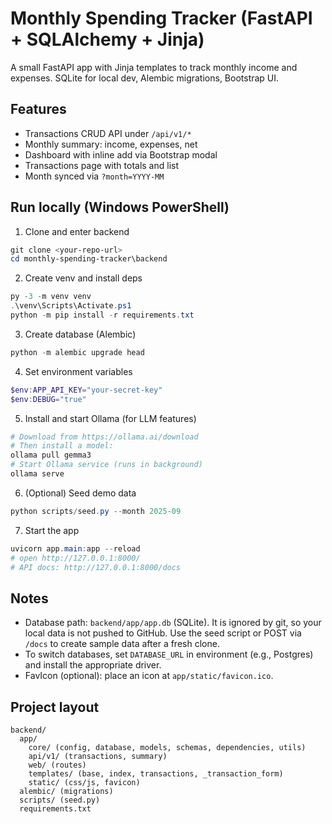 # Monthly Spending Tracker (FastAPI + SQLAlchemy + Jinja)

A small FastAPI app with Jinja templates to track monthly income and expenses. SQLite for local dev, Alembic migrations, Bootstrap UI.

## Features
- Transactions CRUD API under `/api/v1/*`
- Monthly summary: income, expenses, net
- Dashboard with inline add via Bootstrap modal
- Transactions page with totals and list
- Month synced via `?month=YYYY-MM`

## Run locally (Windows PowerShell)

1) Clone and enter backend
```powershell
git clone <your-repo-url>
cd monthly-spending-tracker\backend
```

2) Create venv and install deps
```powershell
py -3 -m venv venv
.\venv\Scripts\Activate.ps1
python -m pip install -r requirements.txt
```

3) Create database (Alembic)
```powershell
python -m alembic upgrade head
```

4) Set environment variables
```powershell
$env:APP_API_KEY="your-secret-key"
$env:DEBUG="true"
```

5) Install and start Ollama (for LLM features)
```powershell
# Download from https://ollama.ai/download
# Then install a model:
ollama pull gemma3
# Start Ollama service (runs in background)
ollama serve
```

6) (Optional) Seed demo data
```powershell
python scripts/seed.py --month 2025-09
```

7) Start the app
```powershell
uvicorn app.main:app --reload
# open http://127.0.0.1:8000/
# API docs: http://127.0.0.1:8000/docs
```

## Notes
- Database path: `backend/app/app.db` (SQLite). It is ignored by git, so your local data is not pushed to GitHub. Use the seed script or POST via `/docs` to create sample data after a fresh clone.
- To switch databases, set `DATABASE_URL` in environment (e.g., Postgres) and install the appropriate driver.
- FavIcon (optional): place an icon at `app/static/favicon.ico`.

## Project layout
```
backend/
  app/
    core/ (config, database, models, schemas, dependencies, utils)
    api/v1/ (transactions, summary)
    web/ (routes)
    templates/ (base, index, transactions, _transaction_form)
    static/ (css/js, favicon)
  alembic/ (migrations)
  scripts/ (seed.py)
  requirements.txt
```
